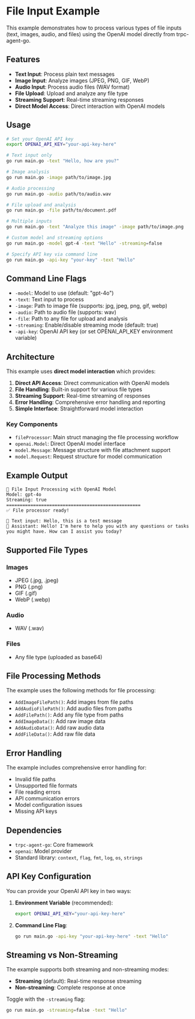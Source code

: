 # File Input Example

This example demonstrates how to process various types of file inputs (text, images, audio, and files) using the OpenAI model directly from trpc-agent-go.

## Features

- **Text Input**: Process plain text messages
- **Image Input**: Analyze images (JPEG, PNG, GIF, WebP)
- **Audio Input**: Process audio files (WAV format)
- **File Upload**: Upload and analyze any file type
- **Streaming Support**: Real-time streaming responses
- **Direct Model Access**: Direct interaction with OpenAI models

## Usage

```bash
# Set your OpenAI API key
export OPENAI_API_KEY="your-api-key-here"

# Text input only
go run main.go -text "Hello, how are you?"

# Image analysis
go run main.go -image path/to/image.jpg

# Audio processing
go run main.go -audio path/to/audio.wav

# File upload and analysis
go run main.go -file path/to/document.pdf

# Multiple inputs
go run main.go -text "Analyze this image" -image path/to/image.png

# Custom model and streaming options
go run main.go -model gpt-4 -text "Hello" -streaming=false

# Specify API key via command line
go run main.go -api-key "your-key" -text "Hello"
```

## Command Line Flags

- `-model`: Model to use (default: "gpt-4o")
- `-text`: Text input to process
- `-image`: Path to image file (supports: jpg, jpeg, png, gif, webp)
- `-audio`: Path to audio file (supports: wav)
- `-file`: Path to any file for upload and analysis
- `-streaming`: Enable/disable streaming mode (default: true)
- `-api-key`: OpenAI API key (or set OPENAI_API_KEY environment variable)

## Architecture

This example uses **direct model interaction** which provides:

1. **Direct API Access**: Direct communication with OpenAI models
2. **File Handling**: Built-in support for various file types
3. **Streaming Support**: Real-time streaming of responses
4. **Error Handling**: Comprehensive error handling and reporting
5. **Simple Interface**: Straightforward model interaction

### Key Components

- `fileProcessor`: Main struct managing the file processing workflow
- `openai.Model`: Direct OpenAI model interface
- `model.Message`: Message structure with file attachment support
- `model.Request`: Request structure for model communication

## Example Output

```
🚀 File Input Processing with OpenAI Model
Model: gpt-4o
Streaming: true
==================================================
✅ File processor ready!

📝 Text input: Hello, this is a test message
🤖 Assistant: Hello! I'm here to help you with any questions or tasks you might have. How can I assist you today?
```

## Supported File Types

### Images
- JPEG (.jpg, .jpeg)
- PNG (.png)
- GIF (.gif)
- WebP (.webp)

### Audio
- WAV (.wav)

### Files
- Any file type (uploaded as base64)

## File Processing Methods

The example uses the following methods for file processing:

- `AddImageFilePath()`: Add images from file paths
- `AddAudioFilePath()`: Add audio files from paths
- `AddFilePath()`: Add any file type from paths
- `AddImageData()`: Add raw image data
- `AddAudioData()`: Add raw audio data
- `AddFileData()`: Add raw file data

## Error Handling

The example includes comprehensive error handling for:
- Invalid file paths
- Unsupported file formats
- File reading errors
- API communication errors
- Model configuration issues
- Missing API keys

## Dependencies

- `trpc-agent-go`: Core framework
- `openai`: Model provider
- Standard library: `context`, `flag`, `fmt`, `log`, `os`, `strings`

## API Key Configuration

You can provide your OpenAI API key in two ways:

1. **Environment Variable** (recommended):
   ```bash
   export OPENAI_API_KEY="your-api-key-here"
   ```

2. **Command Line Flag**:
   ```bash
   go run main.go -api-key "your-api-key-here" -text "Hello"
   ```

## Streaming vs Non-Streaming

The example supports both streaming and non-streaming modes:

- **Streaming** (default): Real-time response streaming
- **Non-streaming**: Complete response at once

Toggle with the `-streaming` flag:
```bash
go run main.go -streaming=false -text "Hello"
``` 
